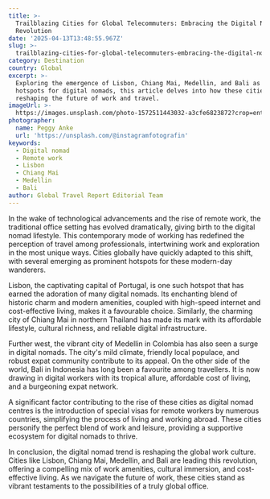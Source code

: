 ```yaml
---
title: >-
  Trailblazing Cities for Global Telecommuters: Embracing the Digital Nomad
  Revolution
date: '2025-04-13T13:48:55.967Z'
slug: >-
  trailblazing-cities-for-global-telecommuters-embracing-the-digital-nomad-revolution
category: Destination
country: Global
excerpt: >-
  Exploring the emergence of Lisbon, Chiang Mai, Medellin, and Bali as leading
  hotspots for digital nomads, this article delves into how these cities are
  reshaping the future of work and travel.
imageUrl: >-
  https://images.unsplash.com/photo-1572511443032-a3cfe6823872?crop=entropy&cs=tinysrgb&fit=max&fm=jpg&ixid=M3w3Mzk5OTB8MHwxfHNlYXJjaHw0fHxEaWdpdGFsJTIwbm9tYWR8ZW58MHwwfHx8MTc0NjI3NjIyMHww&ixlib=rb-4.0.3&q=80&w=1080
photographer:
  name: Peggy Anke
  url: 'https://unsplash.com/@instagramfotografin'
keywords:
  - Digital nomad
  - Remote work
  - Lisbon
  - Chiang Mai
  - Medellin
  - Bali
author: Global Travel Report Editorial Team
---
```

In the wake of technological advancements and the rise of remote work, the traditional office setting has evolved dramatically, giving birth to the digital nomad lifestyle. This contemporary mode of working has redefined the perception of travel among professionals, intertwining work and exploration in the most unique ways. Cities globally have quickly adapted to this shift, with several emerging as prominent hotspots for these modern-day wanderers.

Lisbon, the captivating capital of Portugal, is one such hotspot that has earned the adoration of many digital nomads. Its enchanting blend of historic charm and modern amenities, coupled with high-speed internet and cost-effective living, makes it a favourable choice. Similarly, the charming city of Chiang Mai in northern Thailand has made its mark with its affordable lifestyle, cultural richness, and reliable digital infrastructure.

Further west, the vibrant city of Medellin in Colombia has also seen a surge in digital nomads. The city's mild climate, friendly local populace, and robust expat community contribute to its appeal. On the other side of the world, Bali in Indonesia has long been a favourite among travellers. It is now drawing in digital workers with its tropical allure, affordable cost of living, and a burgeoning expat network.

A significant factor contributing to the rise of these cities as digital nomad centres is the introduction of special visas for remote workers by numerous countries, simplifying the process of living and working abroad. These cities personify the perfect blend of work and leisure, providing a supportive ecosystem for digital nomads to thrive.

In conclusion, the digital nomad trend is reshaping the global work culture. Cities like Lisbon, Chiang Mai, Medellin, and Bali are leading this revolution, offering a compelling mix of work amenities, cultural immersion, and cost-effective living. As we navigate the future of work, these cities stand as vibrant testaments to the possibilities of a truly global office.
